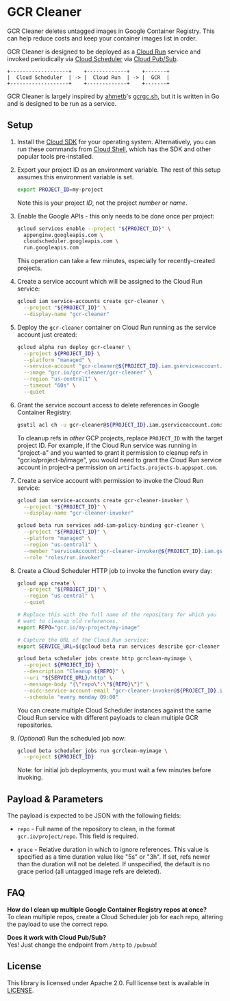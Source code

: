# GCR Cleaner

GCR Cleaner deletes untagged images in Google Container Registry. This can help
reduce costs and keep your container images list in order.

GCR Cleaner is designed to be deployed as a [Cloud Run][cloud-run] service and
invoked periodically via [Cloud Scheduler][cloud-scheduler] via [Cloud
Pub/Sub][cloud-pubsub].

```text
+-------------------+    +-------------+    +-------+
|  Cloud Scheduler  | -> |  Cloud Run  | -> |  GCR  |
+-------------------+    +-------------+    +-------+
```

GCR Cleaner is largely inspired by [ahmetb](https://twitter.com/ahmetb)'s
[gcrgc.sh][gcrgc.sh], but it is written in Go and is designed to be run as a
service.


## Setup

1. Install the [Cloud SDK][cloud-sdk] for your operating system. Alternatively,
   you can run these commands from [Cloud Shell][cloud-shell], which has the SDK
   and other popular tools pre-installed.

1. Export your project ID as an environment variable. The rest of this setup
   assumes this environment variable is set.

   ```sh
   export PROJECT_ID=my-project
   ```

   Note this is your project _ID_, not the project _number_ or _name_.

1. Enable the Google APIs - this only needs to be done once per project:

    ```sh
    gcloud services enable --project "${PROJECT_ID}" \
      appengine.googleapis.com \
      cloudscheduler.googleapis.com \
      run.googleapis.com
    ```

    This operation can take a few minutes, especially for recently-created
    projects.

1. Create a service account which will be assigned to the Cloud Run service:

    ```sh
    gcloud iam service-accounts create gcr-cleaner \
      --project "${PROJECT_ID}" \
      --display-name "gcr-cleaner"
    ```

1. Deploy the `gcr-cleaner` container on Cloud Run running as the service
   account just created:

    ```sh
    gcloud alpha run deploy gcr-cleaner \
      --project ${PROJECT_ID} \
      --platform "managed" \
      --service-account "gcr-cleaner@${PROJECT_ID}.iam.gserviceaccount.com" \
      --image "gcr.io/gcr-cleaner/gcr-cleaner" \
      --region "us-central1" \
      --timeout "60s" \
      --quiet
    ```

1. Grant the service account access to delete references in Google Container
   Registry:

    ```sh
    gsutil acl ch -u gcr-cleaner@${PROJECT_ID}.iam.gserviceaccount.com:W gs://artifacts.${PROJECT_ID}.appspot.com
    ```

    To cleanup refs in _other_ GCP projects, replace `PROJECT_ID` with the
    target project ID. For example, if the Cloud Run service was running in
    "project-a" and you wanted to grant it permission to cleanup refs in
    "gcr.io/project-b/image", you would need to grant the Cloud Run service
    account in project-a permission on `artifacts.projects-b.appspot.com`.

1. Create a service account with permission to invoke the Cloud Run service:

    ```sh
    gcloud iam service-accounts create gcr-cleaner-invoker \
      --project "${PROJECT_ID}" \
      --display-name "gcr-cleaner-invoker"
    ```

    ```sh
    gcloud beta run services add-iam-policy-binding gcr-cleaner \
      --project "${PROJECT_ID}" \
      --platform "managed" \
      --region "us-central1" \
      --member "serviceAccount:gcr-cleaner-invoker@${PROJECT_ID}.iam.gserviceaccount.com" \
      --role "roles/run.invoker"
    ```

1. Create a Cloud Scheduler HTTP job to invoke the function every day:

    ```sh
    gcloud app create \
      --project "${PROJECT_ID}" \
      --region "us-central" \
      --quiet
    ```

    ```sh
    # Replace this with the full name of the repository for which you
    # want to cleanup old references.
    export REPO="gcr.io/my-project/my-image"
    ```

    ```sh
    # Capture the URL of the Cloud Run service:
    export SERVICE_URL=$(gcloud beta run services describe gcr-cleaner --project "${PROJECT_ID}" --platform "managed" --region "us-central1" --format 'value(status.url)')
    ```

    ```sh
    gcloud beta scheduler jobs create http gcrclean-myimage \
      --project ${PROJECT_ID} \
      --description "Cleanup ${REPO}" \
      --uri "${SERVICE_URL}/http" \
      --message-body "{\"repo\":\"${REPO}\"}" \
      --oidc-service-account-email "gcr-cleaner-invoker@${PROJECT_ID}.iam.gserviceaccount.com" \
      --schedule "every monday 09:00"
    ```

    You can create multiple Cloud Scheduler instances against the same Cloud Run
    service with different payloads to clean multiple GCR repositories.

1. _(Optional)_ Run the scheduled job now:

    ```sh
    gcloud beta scheduler jobs run gcrclean-myimage \
      --project ${PROJECT_ID}
    ```

    Note: for initial job deployments, you must wait a few minutes before
    invoking.


## Payload &amp; Parameters

The payload is expected to be JSON with the following fields:

- `repo` - Full name of the repository to clean, in the format
  `gcr.io/project/repo`. This field is required.

- `grace` - Relative duration in which to ignore references. This value is
  specified as a time duration value like "5s" or "3h". If set, refs newer than
  the duration will not be deleted. If unspecified, the default is no grace
  period (all untagged image refs are deleted).


## FAQ

**How do I clean up multiple Google Container Registry repos at once?**
<br>
To clean multiple repos, create a Cloud Scheduler job for each repo, altering
the payload to use the correct repo.

**Does it work with Cloud Pub/Sub?**
<br>
Yes! Just change the endpoint from `/http` to `/pubsub`!

## License

This library is licensed under Apache 2.0. Full license text is available in
[LICENSE](https://github.com/sethvargo/gcr-cleaner/tree/master/LICENSE).

[cloud-build]: https://cloud.google.com/build/
[cloud-pubsub]: https://cloud.google.com/pubsub/
[cloud-run]: https://cloud.google.com/run/
[cloud-scheduler]: https://cloud.google.com/scheduler/
[cloud-shell]: https://cloud.google.com/shell
[cloud-sdk]: https://cloud.google.com/sdk
[gcrgc.sh]: https://gist.github.com/ahmetb/7ce6d741bd5baa194a3fac6b1fec8bb7
[gcr-cleaner-godoc]: https://godoc.org/github.com/sethvargo/gcr-cleaner/pkg/gcrcleaner
